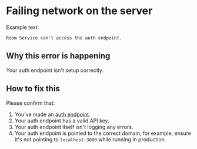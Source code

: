 # Failing network on the server

Example text:

```
Room Service can't access the auth endpoint.
```

## Why this error is happening

Your auth endpoint isn't setup correctly.

## How to fix this

Please confirm that:

1. You've made an [auth endpoint](https://www.roomservice.dev/docs/auth).
2. Your auth endpoint has a valid API key.
3. Your auth endpoint itself isn't logging any errors.
4. Your auth endpoint is pointed to the correct domain, for example, ensure it's not pointing to `localhost:3000` while running in production.
